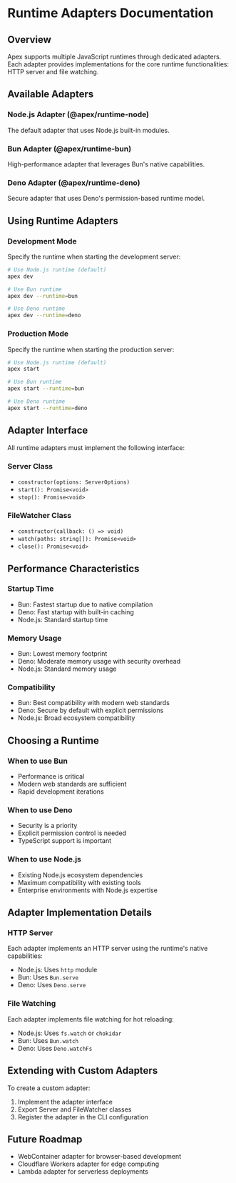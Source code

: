 # Runtime Adapters Documentation

## Overview

Apex supports multiple JavaScript runtimes through dedicated adapters. Each adapter provides implementations for the core runtime functionalities: HTTP server and file watching.

## Available Adapters

### Node.js Adapter (@apex/runtime-node)
The default adapter that uses Node.js built-in modules.

### Bun Adapter (@apex/runtime-bun)
High-performance adapter that leverages Bun's native capabilities.

### Deno Adapter (@apex/runtime-deno)
Secure adapter that uses Deno's permission-based runtime model.

## Using Runtime Adapters

### Development Mode

Specify the runtime when starting the development server:

```bash
# Use Node.js runtime (default)
apex dev

# Use Bun runtime
apex dev --runtime=bun

# Use Deno runtime
apex dev --runtime=deno
```

### Production Mode

Specify the runtime when starting the production server:

```bash
# Use Node.js runtime (default)
apex start

# Use Bun runtime
apex start --runtime=bun

# Use Deno runtime
apex start --runtime=deno
```

## Adapter Interface

All runtime adapters must implement the following interface:

### Server Class
- `constructor(options: ServerOptions)`
- `start(): Promise<void>`
- `stop(): Promise<void>`

### FileWatcher Class
- `constructor(callback: () => void)`
- `watch(paths: string[]): Promise<void>`
- `close(): Promise<void>`

## Performance Characteristics

### Startup Time
- Bun: Fastest startup due to native compilation
- Deno: Fast startup with built-in caching
- Node.js: Standard startup time

### Memory Usage
- Bun: Lowest memory footprint
- Deno: Moderate memory usage with security overhead
- Node.js: Standard memory usage

### Compatibility
- Bun: Best compatibility with modern web standards
- Deno: Secure by default with explicit permissions
- Node.js: Broad ecosystem compatibility

## Choosing a Runtime

### When to use Bun
- Performance is critical
- Modern web standards are sufficient
- Rapid development iterations

### When to use Deno
- Security is a priority
- Explicit permission control is needed
- TypeScript support is important

### When to use Node.js
- Existing Node.js ecosystem dependencies
- Maximum compatibility with existing tools
- Enterprise environments with Node.js expertise

## Adapter Implementation Details

### HTTP Server
Each adapter implements an HTTP server using the runtime's native capabilities:

- Node.js: Uses `http` module
- Bun: Uses `Bun.serve`
- Deno: Uses `Deno.serve`

### File Watching
Each adapter implements file watching for hot reloading:

- Node.js: Uses `fs.watch` or `chokidar`
- Bun: Uses `Bun.watch`
- Deno: Uses `Deno.watchFs`

## Extending with Custom Adapters

To create a custom adapter:

1. Implement the adapter interface
2. Export Server and FileWatcher classes
3. Register the adapter in the CLI configuration

## Future Roadmap

- WebContainer adapter for browser-based development
- Cloudflare Workers adapter for edge computing
- Lambda adapter for serverless deployments